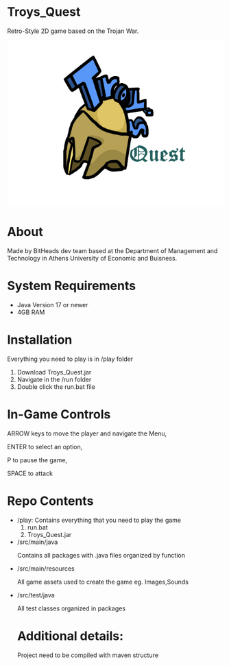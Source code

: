 # Troys_Quest
<p>
Retro-Style 2D game based on the Trojan War. </p>

![LOGO](https://github.com/tachyontec/Troys_Quest/blob/test1/src/main/resources/main/game/Troys_quest_logo.png)

<h1>About</h1>
Made by BitHeads dev team based at the Department of Management and Technology in
Athens University of Economic and Buisness.

<h1>System Requirements</h1>
<ul> <li> Java Version 17 or newer </li>
  <li> 4GB RAM </li></ul>

<h1>Installation</h1>
<p>Everything you need to play is in /play folder</p>
<ol>
  <li>Download Troys_Quest.jar</li>
  <li>Navigate in the /run folder</li>
  <li>Double click the run.bat file</li>
</ol>

<h1>In-Game Controls</h1>
<p>ARROW keys to move the player and navigate the Menu,</p>
<p>ENTER to select an option,</p>
</p>P to pause the game,</p>
<p>SPACE to attack</p>
    
<h1>Repo Contents</h1>    
 <ul>
  <li>/play:
    Contains everything that you need to play the game 
    <ol><li>run.bat</li><li>Troys_Quest.jar</li></ol>
  <li>/src/main/java</li>
  <p>Contains all packages with .java files organized by function</p>
  <li>/src/main/resources</li>
  <p>All game assets used to create the game eg. Images,Sounds</p>
  <li>/src/test/java</li>
  <p>All test classes organized in packages</p>
  
  <h1>Additional details:</h1>
  <p>Project need to be compiled with maven structure</p>

